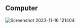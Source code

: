 ## Computer
![Screenshot 2023-11-16 121404](https://github.com/Kavin0M/nand2tetris-Part1/assets/64976162/15d0bc4d-e4e9-468b-86d7-12da31a2181d)
